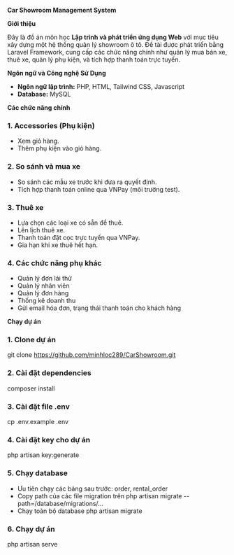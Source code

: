 **Car Showroom Management System**

**Giới thiệu**

Đây là đồ án môn học **Lập trình và phát triển ứng dụng Web** với mục tiêu xây dựng một hệ thống quản lý showroom ô tô. Đề tài được phát triển bằng Laravel Framework, cung cấp các chức năng chính như quản lý mua bán xe, thuê xe, quản lý phụ kiện, và tích hợp thanh toán trực tuyến.

**Ngôn ngữ và Công nghệ Sử Dụng**

- **Ngôn ngữ lập trình:** PHP, HTML, Tailwind CSS, Javascript
- **Database:** MySQL

**Các chức năng chính**

### 1. Accessories (Phụ kiện)
- Xem giỏ hàng.
- Thêm phụ kiện vào giỏ hàng.

### 2. So sánh và mua xe
- So sánh các mẫu xe trước khi đưa ra quyết định.
- Tích hợp thanh toán online qua VNPay (môi trường test).

### 3. Thuê xe
- Lựa chọn các loại xe có sẵn để thuê.
- Lên lịch thuê xe.
- Thanh toán đặt cọc trực tuyến qua VNPay.
- Gia hạn khi xe thuê hết hạn.

### 4. Các chức năng phụ khác
- Quản lý đơn lái thử
- Quản lý nhân viên
- Quản lý đơn hàng
- Thống kê doanh thu
- Gửi email hóa đơn, trạng thái thanh toán cho khách hàng

**Chạy dự án**
### 1. Clone dự án
git clone https://github.com/minhloc289/CarShowroom.git 

### 2. Cài đặt dependencies
composer install

### 3. Cài đặt file .env
cp .env.example .env

### 4. Cài đặt key cho dự án
php artisan key:generate

### 5. Chạy database
- Ưu tiên chạy các bảng sau trước: order, rental_order
- Copy path của các file migration trên
php artisan migrate --path=/database/migrations/...
- Chạy toàn bộ database
php artisan migrate

### 6. Chạy dự án
php artisan serve




